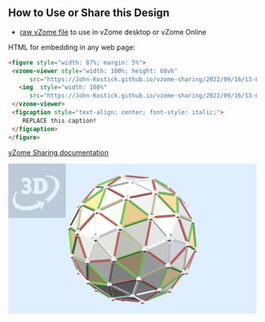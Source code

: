 
## How to Use or Share this Design

 - [raw vZome file](<https://raw.githubusercontent.com/John-Kostick/vzome-sharing/main/2022/09/16/13-05-57-Snub-Dodeca-Sphere/Snub-Dodeca-Sphere.vZome>) to use in vZome desktop or vZome Online
 
 HTML for embedding in any web page:
 ```html
<figure style="width: 87%; margin: 5%">
  <vzome-viewer style="width: 100%; height: 60vh"
       src="https://John-Kostick.github.io/vzome-sharing/2022/09/16/13-05-57-Snub-Dodeca-Sphere/Snub-Dodeca-Sphere.vZome" >
    <img  style="width: 100%"
       src="https://John-Kostick.github.io/vzome-sharing/2022/09/16/13-05-57-Snub-Dodeca-Sphere/Snub-Dodeca-Sphere.png" >
  </vzome-viewer>
  <figcaption style="text-align: center; font-style: italic;">
     REPLACE this caption!
  </figcaption>
</figure>
 ```

[vZome Sharing documentation](https://vzome.github.io/vzome/sharing.html#how-it-works)

![Image](<Snub-Dodeca-Sphere.png>)

